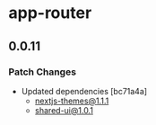 # app-router

## 0.0.11

### Patch Changes

- Updated dependencies [bc71a4a]
  - nextjs-themes@1.1.1
  - shared-ui@1.0.1
